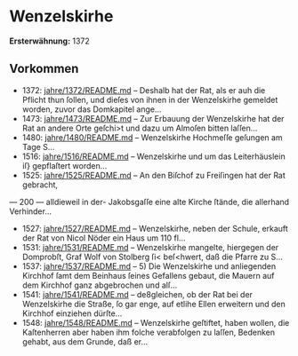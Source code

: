 # Wenzelskirhe

**Ersterwähnung:** 1372

## Vorkommen
- 1372: [jahre/1372/README.md](../jahre/1372/README.md) – Deshalb hat
der Rat, als er auh die Pflicht thun ſollen, und dieſes
von ihnen in der Wenzelskirhe gemeldet worden, zuvor
das Domkapitel ange...
- 1473: [jahre/1473/README.md](../jahre/1473/README.md) – Zur Erbauung der Wenzelskirhe hat der Rat an
andere Orte geſchi>t und dazu um Almoſen bitten laſſen...
- 1480: [jahre/1480/README.md](../jahre/1480/README.md) – Wenzelskirhe Hochmeſſe
geſungen am Tage S...
- 1516: [jahre/1516/README.md](../jahre/1516/README.md) – Wenzelskirhe und um
das Leiterhäuslein iſ} gepflaſtert worden...
- 1525: [jahre/1525/README.md](../jahre/1525/README.md) – An den Biſchof zu Freiſingen hat der Rat gebracht,


— 200 —
alldieweil in der- Jakobsgaſſe eine alte Kirche ſtände, die
allerhand Verhinder...
- 1527: [jahre/1527/README.md](../jahre/1527/README.md) – Wenzelskirhe, neben der Schule, erkauft
der Rat von Nicol Nöder ein Haus um 110 fl...
- 1531: [jahre/1531/README.md](../jahre/1531/README.md) – Wenzelskirhe mangelte,
hiergegen der Domprobſt, Graf Wolf von Stolberg ſi<
beſ<hwert, daß die Pfarre zu S...
- 1537: [jahre/1537/README.md](../jahre/1537/README.md) – 5) Die Wenzelskirhe und anliegenden Kirchhof ſamt
dem Beinhaus ſeines Gefallens gebaut, die Mauern auf
dem Kirchhof ganz abgebrochen und alſ...
- 1541: [jahre/1541/README.md](../jahre/1541/README.md) – de8gleichen, ob
der Rat bei der Wenzelskirhe die Straße, ſo gar enge,
auf etlihe Ellen erweitern und den Kirchhof einziehen
dürſte...
- 1548: [jahre/1548/README.md](../jahre/1548/README.md) – Wenzelskirhe geſtiftet,
haben wollen, die Kaſtenherren aber haben ihm folche
verabfolgen zu laſſen, Bedenken gehabt, aus dem Grunde,
daß er...
